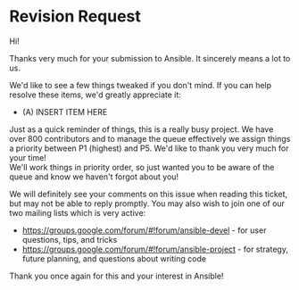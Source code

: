 Revision Request
================

Hi!

Thanks very much for your submission to Ansible.  It sincerely means a lot to us. 

We'd like to see a few things tweaked if you don't mind.  If you can help resolve these items, we'd greatly appreciate it:

   * (A) INSERT ITEM HERE

Just as a quick reminder of things, this is a really busy project.  We have over 800 contributors and to manage the queue effectively
we assign things a priority between P1 (highest) and P5.  We'd like to thank you very much for your time!  
We'll work things in priority order, so just wanted you to be aware of the queue and know we haven't forgot about you!

We will definitely see your comments on this issue when reading this ticket, but may not be able to reply promptly.  You may also wish to join one of our two mailing lists
which is very active:

   * https://groups.google.com/forum/#!forum/ansible-devel - for user questions, tips, and tricks
   * https://groups.google.com/forum/#!forum/ansible-project - for strategy, future planning, and questions about writing code

Thank you once again for this and your interest in Ansible!

